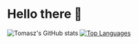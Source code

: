 # Hello there 👋


![Tomasz's GitHub stats](https://github-readme-stats.vercel.app/api?username=tzaton&show_icons=true&count_private=true&include_all_commits=true&hide_rank=true&line_height=20)
[![Top Languages](https://github-readme-stats.vercel.app/api/top-langs/?username=tzaton&layout=compact)](https://github.com/anuraghazra/github-readme-stats)




<!--
**tzaton/tzaton** is a ✨ _special_ ✨ repository because its `README.md` (this file) appears on your GitHub profile.

Here are some ideas to get you started:

- 🔭 I’m currently working on ...
- 🌱 I’m currently learning ...
- 👯 I’m looking to collaborate on ...
- 🤔 I’m looking for help with ...
- 💬 Ask me about ...
- 📫 How to reach me: ...
- 😄 Pronouns: ...
- ⚡ Fun fact: ...
-->
